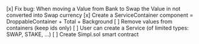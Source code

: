 [x] Fix bug: When moving a Value from Bank to Swap the Value in not converted into Swap currency
[x] Create a ServiceContainer component = DroppableContainer + Total + Background
[ ] Remove values from containers (keep ids only)
[ ] User can create a Service (of limited types: SWAP, STAKE, ...)
[ ] Create Simpl.sol smart contract
